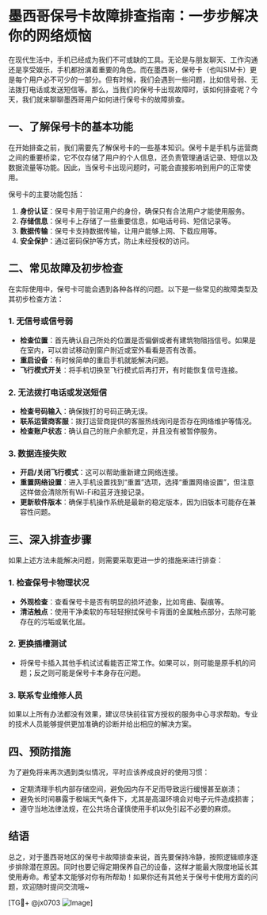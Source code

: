 # 墨西哥保号卡故障排查指南：一步步解决你的网络烦恼

在现代生活中，手机已经成为我们不可或缺的工具。无论是与朋友聊天、工作沟通还是享受娱乐，手机都扮演着重要的角色。而在墨西哥，保号卡（也叫SIM卡）更是每个用户必不可少的一部分。但有时候，我们会遇到一些问题，比如信号弱、无法拨打电话或发送短信等。那么，当我们的保号卡出现故障时，该如何排查呢？今天，我们就来聊聊墨西哥用户如何进行保号卡的故障排查。

## 一、了解保号卡的基本功能

在开始排查之前，我们需要先了解保号卡的一些基本知识。保号卡是手机与运营商之间的重要桥梁，它不仅存储了用户的个人信息，还负责管理通话记录、短信以及数据流量等功能。因此，当保号卡出现问题时，可能会直接影响到用户的正常使用。

保号卡的主要功能包括：

1. **身份认证**：保号卡用于验证用户的身份，确保只有合法用户才能使用服务。
2. **存储信息**：保号卡上存储了一些重要信息，如电话号码、短信记录等。
3. **数据传输**：保号卡支持数据传输，让用户能够上网、下载应用等。
4. **安全保护**：通过密码保护等方式，防止未经授权的访问。

## 二、常见故障及初步检查

在实际使用中，保号卡可能会遇到各种各样的问题。以下是一些常见的故障类型及其初步检查方法：

### 1. 无信号或信号弱

- **检查位置**：首先确认自己所处的位置是否偏僻或者有建筑物阻挡信号。如果是在室内，可以尝试移动到窗户附近或室外看看是否有改善。
- **重启设备**：有时候简单的重启手机就能解决问题。
- **飞行模式开关**：将手机切换至飞行模式后再打开，有时能恢复信号连接。

### 2. 无法拨打电话或发送短信

- **检查号码输入**：确保拨打的号码正确无误。
- **联系运营商客服**：拨打运营商提供的客服热线询问是否存在网络维护等情况。
- **检查账户状态**：确认自己的账户余额充足，并且没有被暂停服务。

### 3. 数据连接失败

- **开启/关闭飞行模式**：这可以帮助重新建立网络连接。
- **重置网络设置**：进入手机设置找到“重置”选项，选择“重置网络设置”，但注意这样做会清除所有Wi-Fi和蓝牙连接记录。
- **更新软件版本**：确保手机操作系统是最新的稳定版本，因为旧版本可能存在兼容性问题。

## 三、深入排查步骤

如果上述方法未能解决问题，则需要采取更进一步的措施来进行排查：

### 1. 检查保号卡物理状况

- **外观检查**：查看保号卡是否有明显的损坏迹象，比如弯曲、裂痕等。
- **清洁触点**：使用干净柔软的布轻轻擦拭保号卡背面的金属触点部分，去除可能存在的污垢或氧化层。

### 2. 更换插槽测试

- 将保号卡插入其他手机试试看能否正常工作。如果可以，则可能是原手机的问题；反之则可能是保号卡本身存在问题。

### 3. 联系专业维修人员

如果以上所有办法都没有效果，建议尽快前往官方授权的服务中心寻求帮助。专业的技术人员能够提供更加准确的诊断并给出相应的解决方案。

## 四、预防措施

为了避免将来再次遇到类似情况，平时应该养成良好的使用习惯：

- 定期清理手机内部存储空间，避免因内存不足而导致运行缓慢甚至崩溃；
- 避免长时间暴露于极端天气条件下，尤其是高温环境会对电子元件造成损害；
- 遵守当地法律法规，在公共场合谨慎使用手机以免引起不必要的麻烦。

## 结语

总之，对于墨西哥地区的保号卡故障排查来说，首先要保持冷静，按照逻辑顺序逐步排除潜在原因。同时也要记得定期保养自己的设备，这样才能最大限度地延长其使用寿命。希望本文能够对你有所帮助！如果你还有其他关于保号卡使用方面的问题，欢迎随时提问交流哦~

[TG💪+ @jx0703 ![Image](https://github.com/user-attachments/assets/dbca1d08-cadb-493c-b0ec-ad6f7a83f270)]